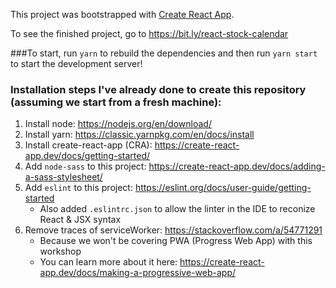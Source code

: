 This project was bootstrapped with [Create React App](https://github.com/facebook/create-react-app).

To see the finished project, go to https://bit.ly/react-stock-calendar

###To start, run `yarn` to rebuild the dependencies and then run `yarn start` to start the development server!

### Installation steps I've already done to create this repository (assuming we start from a fresh machine):
1. Install node: https://nodejs.org/en/download/
1. Install yarn: https://classic.yarnpkg.com/en/docs/install
1. Install create-react-app (CRA): https://create-react-app.dev/docs/getting-started/
1. Add `node-sass` to this project: https://create-react-app.dev/docs/adding-a-sass-stylesheet/
1. Add `eslint` to this project: https://eslint.org/docs/user-guide/getting-started
    - Also added `.eslintrc.json` to allow the linter in the IDE to reconize React & JSX syntax
1. Remove traces of serviceWorker: https://stackoverflow.com/a/54771291
    - Because we won't be covering PWA (Progress Web App) with this workshop
    - You can learn more about it here: https://create-react-app.dev/docs/making-a-progressive-web-app/

